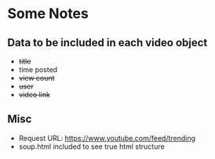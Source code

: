 # Some Notes
## Data to be included in each video object
* ~~title~~
* time posted
* ~~view count~~
* ~~user~~
* ~~video link~~

## Misc
* Request URL: https://www.youtube.com/feed/trending
* soup.html included to see true html structure